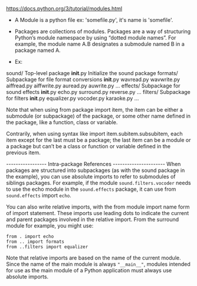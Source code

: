 https://docs.python.org/3/tutorial/modules.html

* A Module is  a python file ex: 'somefile.py', it's name is 'somefile'.

* Packages are collections of modules. Packages are a way of structuring 
Python’s module namespace by using “dotted module names”. For example, 
the module name A.B designates a submodule named B in a package named A.

* Ex:

sound/                          Top-level package
      __init__.py               Initialize the sound package
      formats/                  Subpackage for file format conversions
              __init__.py
              wavread.py
              wavwrite.py
              aiffread.py
              aiffwrite.py
              auread.py
              auwrite.py
              ...
      effects/                  Subpackage for sound effects
              __init__.py
              echo.py
              surround.py
              reverse.py
              ...
      filters/                  Subpackage for filters
              __init__.py
              equalizer.py
              vocoder.py
              karaoke.py
              ...


Note that when using from package import item, the item can be either a submodule (or subpackage) of the package, or some other name defined in the package, like a function, class or variable.

Contrarily, when using syntax like import item.subitem.subsubitem, each item except for the last must be a package; the last item can be a module or a package but can’t be a class or function or variable defined in the previous item.


-----------------  Intra-package References ----------------------
When packages are structured into subpackages (as with the sound 
package in the example), you can use absolute imports to refer to 
submodules of siblings packages. For example, if the 
module `sound.filters.vocoder` needs to use the echo module in the 
`sound.effects` package, it can use from `sound.effects` import `echo`.

You can also write relative imports, with the from module import name
form of import statement. These imports use leading dots to indicate
the current and parent packages involved in the relative import.
From the surround module for example, you might use:

```
from . import echo
from .. import formats
from ..filters import equalizer
```

Note that relative imports are based on the name of the current module.
Since the name of the main module is always `"__main__"`, modules 
intended for use as the main module of a Python application must always 
use absolute imports.
